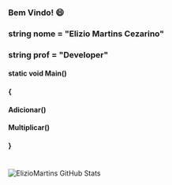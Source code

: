 ### Bem Vindo! 😄 

### string nome = "Elizio Martins Cezarino"
### string prof = "Developer"

####  static void Main()
####      {
####        Adicionar()
####        Multiplicar()
####       }
#
#
![ElizioMartins GitHub Stats](https://github-readme-stats.vercel.app/api?username=ElizioMartins&show_icons=true)

<!--
**ElizioMartins/ElizioMartins** is a ✨ _special_ ✨ repository because its `README.md` (this file) appears on your GitHub profile.

Here are some ideas to get you started:

- 🔭 I’m currently working on ...
- 🌱 I’m currently learning ...
- 👯 I’m looking to collaborate on ...
- 🤔 I’m looking for help with ...
- 💬 Ask me about ...
- 📫 How to reach me: ...
- Pronouns: ...
- ⚡ Fun fact: ...
-->

